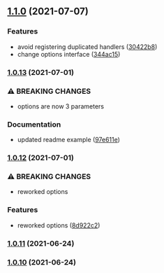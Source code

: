 ## [1.1.0](https://github.com/simonecorsi/fine/compare/1.0.13...1.1.0) (2021-07-07)


### Features

* avoid registering duplicated handlers ([30422b8](https://github.com/simonecorsi/fine/commit/30422b85138da4d01350136fa474b506bbb731df))
* change options interface ([344ac15](https://github.com/simonecorsi/fine/commit/344ac15371a04231f1ac097b7126b5c0a6d1017f))

### [1.0.13](https://github.com/simonecorsi/fine/compare/1.0.12...1.0.13) (2021-07-01)


### ⚠ BREAKING CHANGES

* options are now 3 parameters

### Documentation

* updated readme example ([97e611e](https://github.com/simonecorsi/fine/commit/97e611ec9fdcba56c3cd174ae0f4de1e7af88a51))

### [1.0.12](https://github.com/simonecorsi/fine/compare/1.0.11...1.0.12) (2021-07-01)


### ⚠ BREAKING CHANGES

* reworked options

### Features

* reworked options ([8d922c2](https://github.com/simonecorsi/fine/commit/8d922c21ca3aa341f3aae8c2dbd24eb1eba0d6dc))

### [1.0.11](https://github.com/simonecorsi/fine/compare/1.0.10...1.0.11) (2021-06-24)

### [1.0.10](https://github.com/simonecorsi/fine/compare/1.0.9...1.0.10) (2021-06-24)

